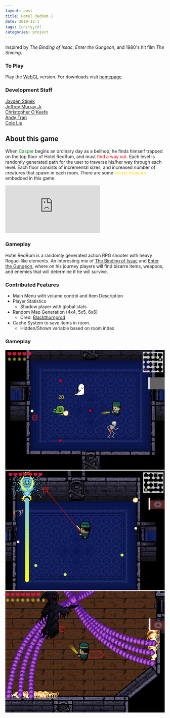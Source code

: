 ```yaml
---
layout: post
title: Hotel RedЯum 🏨
date: 2019-12-1
tags: [unity,c#]
categories: project
---
```

Inspired by *The Binding of Issac*, *Enter the Gungeon*, and 1980's hit film *The Shining*.

### To Play

Play the [WebGL](https://jeffmur.github.io/RedRumHotel/) version. For downloads visit [homepage](https://jeffmur.github.io/RedRum/).

### Development Staff
[Jayden Stipek](https://www.linkedin.com/in/jayden-stipek-aa5460165/)  
[Jeffrey Murray Jr](https://www.linkedin.com/in/jeffmurjr/)  
[Christopher O'Keefe](https://www.linkedin.com/in/chris-o-keefe-a9bba9b7/)  
[Andy Tran](https://www.linkedin.com/in/andy-tran-8968b0170/)  
[Cole Liu](https://www.linkedin.com/in/colezhichen/)

## About this game
When <font color="green">Casper</font> begins an ordinary day as a bellhop, he finds himself trapped on the top floor of Hotel RedЯum, and must <font color="red">find a way out.</font>
Each level is randomly generated path for the user to traverse his/her way through each level. Each floor consists of incremental sizes, and increased number of creatures that spawn in each room. There are some <font color="gold">secret treasure</font> embedded in this game. 

<iframe class="video" src="https://www.youtube-nocookie.com/embed/IxQwqimojLA" frameborder="0" allow="accelerometer; autoplay; encrypted-media; gyroscope; picture-in-picture" allowfullscreen></iframe>

### Gameplay
Hotel RedRum is a randomly generated action RPG shooter with heavy Rogue-like elements. An interesting mix of [The Binding of Issac](https://store.steampowered.com/app/250900/The_Binding_of_Isaac_Rebirth/) and [Enter the Gungeon](https://store.steampowered.com/app/311690/Enter_the_Gungeon/), where on his journey players will find bizarre items, weapons, and enemies that will determine if he will survive. 

### Contributed Features
- Main Menu with volume control and Item Description
- Player Statistics
    - Shadow player with global stats
- Random Map Generation (4x4, 5x5, 6x6)
    - Cred: [Blackthornprod](https://www.youtube.com/channel/UC9Z1XWw1kmnvOOFsj6Bzy2g)
- Cache System to save items in room.
    - Hidden/Shown variable based on room index

### Gameplay
![](/assets/img/redrum/level.png)
![](/assets/img/redrum/first_boss.png)
![](/assets/img/redrum/final_boss.png)